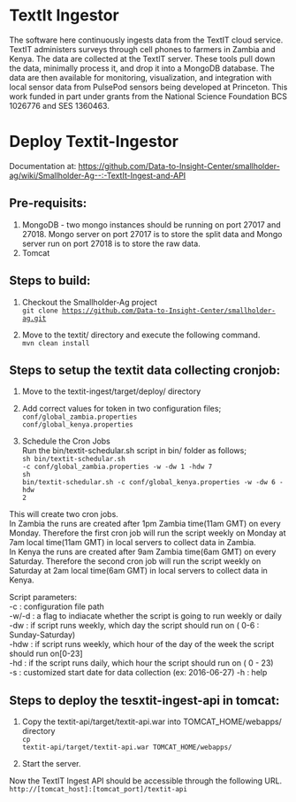TextIt Ingestor
===============

The software here continuously ingests data from the TextIT cloud service. TextIT administers surveys through cell phones to farmers in Zambia and Kenya. The data are collected at the TextIT server. These tools pull down the data, minimally process it, and drop it into a MongoDB database. The data are then available for monitoring, visualization, and integration with local sensor data from PulsePod sensors being developed at Princeton. This work funded in part under grants from the National Science Foundation BCS 1026776 and SES 1360463.

Deploy Textit-Ingestor
======================

Documentation at: https://github.com/Data-to-Insight-Center/smallholder-ag/wiki/Smallholder-Ag--:-TextIt-Ingest-and-API

Pre-requisits:
--------------

1. MongoDB - two mongo instances should be running on port 27017 and 27018. Mongo server on port 27017 is to store the split data and Mongo server run on port 27018 is to store the raw data.</br>
2. Tomcat

Steps to build:
--------------

1. Checkout the Smallholder-Ag project</br>
<code>git clone https://github.com/Data-to-Insight-Center/smallholder-ag.git</code>

2. Move to the textit/ directory and execute the following command.</br>
<code>mvn clean install</code>

Steps to setup the textit data collecting cronjob:
--------------

1. Move to the textit-ingest/target/deploy/ directory

2. Add correct values for token in two configuration files;</br>
<code>conf/global_zambia.properties</code></br>
<code>conf/global_kenya.properties</code>

3. Schedule the Cron Jobs</br>
Run the bin/textit-schedular.sh script in bin/ folder as follows;</br>
<code>sh bin/textit-schedular.sh -c conf/global_zambia.properties -w -dw 1 -hdw 7</code></br>
<code>sh bin/textit-schedular.sh -c conf/global_kenya.properties -w -dw 6 -hdw 2</code></br>

This will create two cron jobs.</br>
In Zambia the runs are created after 1pm Zambia time(11am GMT) on every Monday. Therefore the first cron job will run the script weekly on Monday at 7am local time(11am GMT) in local servers to collect data in Zambia.</br>
In Kenya the runs are created after 9am Zambia time(6am GMT) on every Saturday. Therefore the second cron job will run the script weekly on Saturday at 2am local time(6am GMT) in local servers to collect data in Kenya.</br>

Script parameters:</br>
-c    : configuration file path</br>
-w/-d : a flag to indiacate whether the script is going to run weekly or daily</br>
-dw   : if script runs weekly, which day the script should run on ( 0-6 : Sunday-Saturday)</br>
-hdw  : if script runs weekly, which hour of the day of the week the script should run on[0-23]</br>
-hd   : if the script runs daily, which hour the script should run on ( 0 - 23)</br>
-s    : customized start date for data collection (ex: 2016-06-27)
-h    : help

Steps to deploy the tesxtit-ingest-api in tomcat:
--------------

1. Copy the textit-api/target/textit-api.war into TOMCAT_HOME/webapps/ directory</br>
<code>cp textit-api/target/textit-api.war TOMCAT_HOME/webapps/</code>

2. Start the server.

Now the TextIT Ingest API should be accessible through the following URL.
<code>http://[tomcat_host]:[tomcat_port]/textit-api</code>

